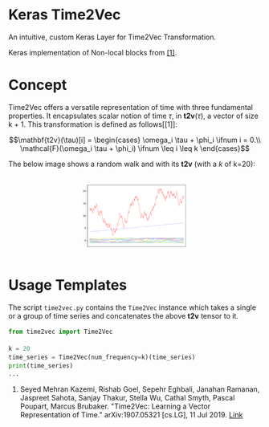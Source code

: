 # Keras Time2Vec

An intuitive, custom Keras Layer for Time2Vec Transformation.

Keras implementation of Non-local blocks from [[1]](https://arxiv.org/abs/1711.07971).


# Concept

Time2Vec offers a versatile representation of time with three fundamental properties. It encapsulates scalar notion of time $\tau$,  in $\mathbf{t2v}(\tau)$,
a vector of size k + 1. This transformation is defined as follows[[1]]:


```math
\mathbf{t2v}(\tau)[i] = 
    \begin{cases}
        \omega_i \tau + \phi_i \ifnum i = 0.\\
        \mathcal{F}(\omega_i \tau + \phi_i) \ifnum  \leq i \leq k
    \end{cases}
```



The below image shows a random walk and with its $\mathbf{t2v}$ (with a $k$ of k=20):
<center><img src="https://github.com/andrewrgarcia/keras-time2vec/blob/master/images/rep.png?raw=true" width=50% ></center>



# Usage Templates

The script `time2vec.py` contains the `Time2Vec` instance which takes a single or a group of time series and concatenates the above $\mathbf{t2v}$ tensor to it.

```python
from time2vec import Time2Vec

k = 20
time_series = Time2Vec(num_frequency=k)(time_series)
print(time_series)
...
```



1. Seyed Mehran Kazemi, Rishab Goel, Sepehr Eghbali, Janahan Ramanan, Jaspreet Sahota, Sanjay Thakur, Stella Wu, Cathal Smyth, Pascal Poupart, Marcus Brubaker. "Time2Vec: Learning a Vector Representation of Time." arXiv:1907.05321 [cs.LG], 11 Jul 2019. [Link](https://arxiv.org/abs/1907.05321)